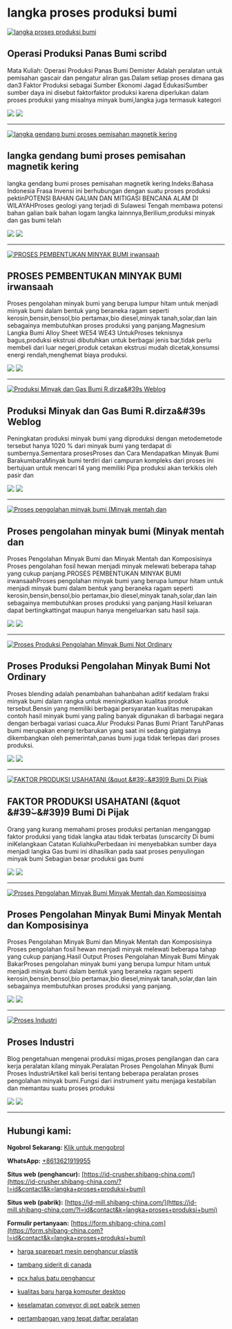 # langka proses produksi bumi

<a href="https://swt.shibang-china.com/?l=id&img&k=langka+proses+produksi+bumi" target="_blank">![langka proses produksi bumi](http://static.shibang-china.com/all-800x300/322.jpg)</a>

## Operasi Produksi Panas Bumi scribd
Mata Kuliah: Operasi Produksi Panas Bumi Demister Adalah peralatan untuk pemisahan gascair dan pengatur aliran gas.Dalam setiap proses dimana gas dan3 Faktor Produksi sebagai Sumber Ekonomi Jagad EdukasiSumber sumber daya ini disebut faktorfaktor produksi karena diperlukan dalam proses produksi yang misalnya minyak bumi,langka juga termasuk kategori


<a href="https://whatsapp.shibangsoft.com/WhatsApp.php" target="_blank" title="WhatsApp">![](http://static.shibang-china.com/icon/whatsapp.png)</a> <a href="https://swt.shibang-china.com/?l=id&icon&k=langka+proses+produksi+bumi" target="_blank">![](http://static.shibang-china.com/icon/chat-id.png)</a>

---

<a href="https://swt.shibang-china.com/?l=id&img&k=langka+proses+produksi+bumi" target="_blank">![langka gendang bumi proses pemisahan magnetik kering](http://static.shibang-china.com/all-800x300/664.jpg)</a>

## langka gendang bumi proses pemisahan magnetik kering
langka gendang bumi proses pemisahan magnetik kering.Indeks:Bahasa Indonesia Frasa Invensi ini berhubungan dengan suatu proses produksi pektinPOTENSI BAHAN GALIAN DAN MITIGASI BENCANA ALAM DI WILAYAHProses geologi yang terjadi di Sulawesi Tengah membawa potensi bahan galian baik bahan logam langka lainnnya,Berilium,produksi minyak dan gas bumi telah


<a href="https://whatsapp.shibangsoft.com/WhatsApp.php" target="_blank" title="WhatsApp">![](http://static.shibang-china.com/icon/whatsapp.png)</a> <a href="https://swt.shibang-china.com/?l=id&icon&k=langka+proses+produksi+bumi" target="_blank">![](http://static.shibang-china.com/icon/chat-id.png)</a>

---

<a href="https://swt.shibang-china.com/?l=id&img&k=langka+proses+produksi+bumi" target="_blank">![PROSES PEMBENTUKAN MINYAK BUMI irwansaah](http://static.shibang-china.com/all-800x300/178.jpg)</a>

## PROSES PEMBENTUKAN MINYAK BUMI irwansaah
Proses pengolahan minyak bumi yang berupa lumpur hitam untuk menjadi minyak bumi dalam bentuk yang beraneka ragam seperti kerosin,bensin,bensol,bio pertamax,bio diesel,minyak tanah,solar,dan lain sebagainya membutuhkan proses produksi yang panjang.Magnesium Langka Bumi Alloy Sheet WE54 WE43 UntukProses teknisnya bagus,produksi ekstrusi dibutuhkan untuk berbagai jenis bar,tidak perlu membeli dari luar negeri,produk cetakan ekstrusi mudah dicetak,konsumsi energi rendah,menghemat biaya produksi.


<a href="https://whatsapp.shibangsoft.com/WhatsApp.php" target="_blank" title="WhatsApp">![](http://static.shibang-china.com/icon/whatsapp.png)</a> <a href="https://swt.shibang-china.com/?l=id&icon&k=langka+proses+produksi+bumi" target="_blank">![](http://static.shibang-china.com/icon/chat-id.png)</a>

---

<a href="https://swt.shibang-china.com/?l=id&img&k=langka+proses+produksi+bumi" target="_blank">![Produksi Minyak dan Gas Bumi R.dirza&#39s Weblog](http://static.shibang-china.com/all-800x300/1.jpg)</a>

## Produksi Minyak dan Gas Bumi R.dirza&#39s Weblog
Peningkatan produksi minyak bumi yang diproduksi dengan metodemetode tersebut hanya 1020 % dari minyak bumi yang terdapat di sumbernya.Sementara prosesProses dan Cara Mendapatkan Minyak Bumi BarakumbaraMinyak bumi terdiri dari campuran kompleks dari proses ini bertujuan untuk mencari t4 yang memiliki Pipa produksi akan terkikis oleh pasir dan


<a href="https://whatsapp.shibangsoft.com/WhatsApp.php" target="_blank" title="WhatsApp">![](http://static.shibang-china.com/icon/whatsapp.png)</a> <a href="https://swt.shibang-china.com/?l=id&icon&k=langka+proses+produksi+bumi" target="_blank">![](http://static.shibang-china.com/icon/chat-id.png)</a>

---

<a href="https://swt.shibang-china.com/?l=id&img&k=langka+proses+produksi+bumi" target="_blank">![Proses pengolahan minyak bumi (Minyak mentah dan](http://static.shibang-china.com/all-800x300/1282.jpg)</a>

## Proses pengolahan minyak bumi (Minyak mentah dan
Proses Pengolahan Minyak Bumi dan Minyak Mentah dan Komposisinya Proses pengolahan fosil hewan menjadi minyak melewati beberapa tahap yang cukup panjang.PROSES PEMBENTUKAN MINYAK BUMI irwansaahProses pengolahan minyak bumi yang berupa lumpur hitam untuk menjadi minyak bumi dalam bentuk yang beraneka ragam seperti kerosin,bensin,bensol,bio pertamax,bio diesel,minyak tanah,solar,dan lain sebagainya membutuhkan proses produksi yang panjang.Hasil keluaran dapat bertingkattingat maupun hanya mengeluarkan satu hasil saja.


<a href="https://whatsapp.shibangsoft.com/WhatsApp.php" target="_blank" title="WhatsApp">![](http://static.shibang-china.com/icon/whatsapp.png)</a> <a href="https://swt.shibang-china.com/?l=id&icon&k=langka+proses+produksi+bumi" target="_blank">![](http://static.shibang-china.com/icon/chat-id.png)</a>

---

<a href="https://swt.shibang-china.com/?l=id&img&k=langka+proses+produksi+bumi" target="_blank">![Proses Produksi Pengolahan Minyak Bumi Not Ordinary](http://static.shibang-china.com/all-800x300/171.jpg)</a>

## Proses Produksi Pengolahan Minyak Bumi Not Ordinary
Proses blending adalah penambahan bahanbahan aditif kedalam fraksi minyak bumi dalam rangka untuk meningkatkan kualitas produk tersebut.Bensin yang memiliki berbagai persyaratan kualitas merupakan contoh hasil minyak bumi yang paling banyak digunakan di barbagai negara dengan berbagai variasi cuaca.Alur Produksi Panas Bumi Priant TaruhPanas bumi merupakan energi terbarukan yang saat ini sedang giatgiatnya dikembangkan oleh pemerintah,panas bumi juga tidak terlepas dari proses produksi.


<a href="https://whatsapp.shibangsoft.com/WhatsApp.php" target="_blank" title="WhatsApp">![](http://static.shibang-china.com/icon/whatsapp.png)</a> <a href="https://swt.shibang-china.com/?l=id&icon&k=langka+proses+produksi+bumi" target="_blank">![](http://static.shibang-china.com/icon/chat-id.png)</a>

---

<a href="https://swt.shibang-china.com/?l=id&img&k=langka+proses+produksi+bumi" target="_blank">![FAKTOR PRODUKSI USAHATANI (&quot &#39̀⌣&#39́)9 Bumi Di Pijak](http://static.shibang-china.com/all-800x300/85.jpg)</a>

## FAKTOR PRODUKSI USAHATANI (&quot &#39̀⌣&#39́)9 Bumi Di Pijak
Orang yang kurang memahami proses produksi pertanian menganggap faktor produksi yang tidak langka atau tidak terbatas (unscarcity Di bumi iniKelangkaan Catatan KuliahkuPerbedaan ini menyebabkan sumber daya menjadi langka Gas bumi ini dihasilkan pada saat proses penyulingan minyak bumi Sebagian besar produksi gas bumi


<a href="https://whatsapp.shibangsoft.com/WhatsApp.php" target="_blank" title="WhatsApp">![](http://static.shibang-china.com/icon/whatsapp.png)</a> <a href="https://swt.shibang-china.com/?l=id&icon&k=langka+proses+produksi+bumi" target="_blank">![](http://static.shibang-china.com/icon/chat-id.png)</a>

---

<a href="https://swt.shibang-china.com/?l=id&img&k=langka+proses+produksi+bumi" target="_blank">![Proses Pengolahan Minyak Bumi Minyak Mentah dan Komposisinya](http://static.shibang-china.com/all-800x300/1406.jpg)</a>

## Proses Pengolahan Minyak Bumi Minyak Mentah dan Komposisinya
Proses Pengolahan Minyak Bumi dan Minyak Mentah dan Komposisinya Proses pengolahan fosil hewan menjadi minyak melewati beberapa tahap yang cukup panjang.Hasil Output Proses Pengolahan Minyak Bumi Minyak BakarProses pengolahan minyak bumi yang berupa lumpur hitam untuk menjadi minyak bumi dalam bentuk yang beraneka ragam seperti kerosin,bensin,bensol,bio pertamax,bio diesel,minyak tanah,solar,dan lain sebagainya membutuhkan proses produksi yang panjang.


<a href="https://whatsapp.shibangsoft.com/WhatsApp.php" target="_blank" title="WhatsApp">![](http://static.shibang-china.com/icon/whatsapp.png)</a> <a href="https://swt.shibang-china.com/?l=id&icon&k=langka+proses+produksi+bumi" target="_blank">![](http://static.shibang-china.com/icon/chat-id.png)</a>

---

<a href="https://swt.shibang-china.com/?l=id&img&k=langka+proses+produksi+bumi" target="_blank">![Proses Industri](http://static.shibang-china.com/all-800x300/199.jpg)</a>

## Proses Industri
Blog pengetahuan mengenai produksi migas,proses pengilangan dan cara kerja peralatan kilang minyak.Peralatan Proses Pengolahan Minyak Bumi Proses IndustriArtikel kali berisi tentang beberapa peralatan proses pengolahan minyak bumi.Fungsi dari instrument yaitu menjaga kestabilan dan memantau suatu proses produksi


<a href="https://whatsapp.shibangsoft.com/WhatsApp.php" target="_blank" title="WhatsApp">![](http://static.shibang-china.com/icon/whatsapp.png)</a> <a href="https://swt.shibang-china.com/?l=id&icon&k=langka+proses+produksi+bumi" target="_blank">![](http://static.shibang-china.com/icon/chat-id.png)</a>

---
## Hubungi kami:

**Ngobrol Sekarang:** [Klik untuk mengobrol](https://swt.shibang-china.com?l=id&contact&k=langka+proses+produksi+bumi)

**WhatsApp:**  [+8613621919955](https://whatsapp.shibangsoft.com/WhatsApp.php)

**Situs web (penghancur):** [https://id-crusher.shibang-china.com/](https://id-crusher.shibang-china.com/?l=id&contact&k=langka+proses+produksi+bumi)

**Situs web (pabrik):** [https://id-mill.shibang-china.com/](https://id-mill.shibang-china.com/?l=id&contact&k=langka+proses+produksi+bumi)

**Formulir pertanyaan:** [https://form.shibang-china.com](https://form.shibang-china.com?l=id&contact&k=langka+proses+produksi+bumi)

* [harga sparepart mesin penghancur plastik](../33/harga%20sparepart%20mesin%20penghancur%20plastik.md)

* [tambang siderit di canada](../40/tambang%20siderit%20di%20canada.md)

* [pcx halus batu penghancur](../39/pcx%20halus%20batu%20penghancur.md)

* [kualitas baru harga komputer desktop](../39/kualitas%20baru%20harga%20komputer%20desktop.md)

* [keselamatan conveyor di ppt pabrik semen](../40/keselamatan%20conveyor%20di%20ppt%20pabrik%20semen.md)

* [pertambangan yang tepat daftar peralatan](../38/pertambangan%20yang%20tepat%20daftar%20peralatan.md)